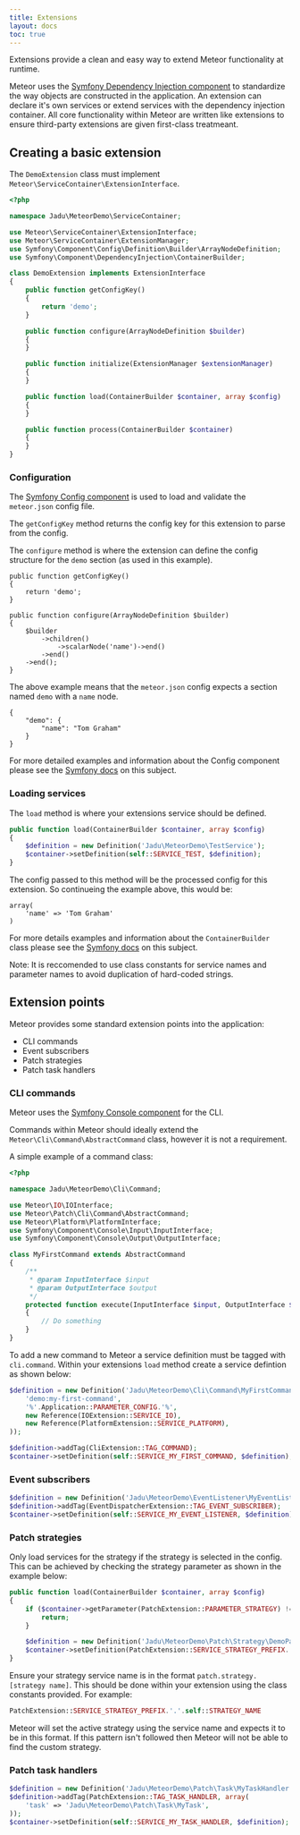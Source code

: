 ```yaml
---
title: Extensions
layout: docs
toc: true
---
```

Extensions provide a clean and easy way to extend Meteor functionality at runtime.

Meteor uses the [Symfony Dependency Injection component](http://symfony.com/doc/current/components/dependency_injection/introduction.html) to standardize the way objects are constructed in the application. An extension can
declare it's own services or extend services with the dependency injection container. All core functionality within Meteor are written like
extensions to ensure third-party extensions are given first-class treatmeant.

## Creating a basic extension

The `DemoExtension` class must implement `Meteor\ServiceContainer\ExtensionInterface`.

```php
<?php

namespace Jadu\MeteorDemo\ServiceContainer;

use Meteor\ServiceContainer\ExtensionInterface;
use Meteor\ServiceContainer\ExtensionManager;
use Symfony\Component\Config\Definition\Builder\ArrayNodeDefinition;
use Symfony\Component\DependencyInjection\ContainerBuilder;

class DemoExtension implements ExtensionInterface
{
    public function getConfigKey()
    {
        return 'demo';
    }

    public function configure(ArrayNodeDefinition $builder)
    {
    }

    public function initialize(ExtensionManager $extensionManager)
    {
    }

    public function load(ContainerBuilder $container, array $config)
    {
    }

    public function process(ContainerBuilder $container)
    {
    }
}
```

### Configuration

The [Symfony Config component](http://symfony.com/doc/current/components/config/introduction.html) is used to load and validate the `meteor.json` config file.

The `getConfigKey` method returns the config key for this extension to parse from the config.

The `configure` method is where the extension can define the config structure for the `demo` section (as used in this example).

```
public function getConfigKey()
{
    return 'demo';
}

public function configure(ArrayNodeDefinition $builder)
{
    $builder
        ->children()
            ->scalarNode('name')->end()
        ->end()
    ->end();
}
```

The above example means that the `meteor.json` config expects a section named `demo` with a `name` node.

```
{
    "demo": {
        "name": "Tom Graham"
    }
}
```

For more detailed examples and information about the Config component please see the [Symfony docs](http://symfony.com/doc/current/components/config/definition.html) on this subject.

### Loading services

The `load` method is where your extensions service should be defined.

```php
public function load(ContainerBuilder $container, array $config)
{
    $definition = new Definition('Jadu\MeteorDemo\TestService');
    $container->setDefinition(self::SERVICE_TEST, $definition);
}
```

The config passed to this method will be the processed config for this extension. So continueing the example above, this would be:

```
array(
    'name' => 'Tom Graham'
)
```

For more details examples and information about the `ContainerBuilder` class please see the [Symfony docs](http://symfony.com/doc/current/components/dependency_injection/introduction.html#basic-usage) on this subject.

Note: It is reccomended to use class constants for service names and parameter names to avoid duplication of hard-coded strings.

## Extension points

Meteor provides some standard extension points into the application:
* CLI commands
* Event subscribers
* Patch strategies
* Patch task handlers

### CLI commands

Meteor uses the [Symfony Console component](http://symfony.com/doc/current/components/console/introduction.html) for the CLI.

Commands within Meteor should ideally extend the `Meteor\Cli\Command\AbstractCommand` class, however it is not a requirement.

A simple example of a command class:

```php
<?php

namespace Jadu\MeteorDemo\Cli\Command;

use Meteor\IO\IOInterface;
use Meteor\Patch\Cli\Command\AbstractCommand;
use Meteor\Platform\PlatformInterface;
use Symfony\Component\Console\Input\InputInterface;
use Symfony\Component\Console\Output\OutputInterface;

class MyFirstCommand extends AbstractCommand
{
    /**
     * @param InputInterface $input
     * @param OutputInterface $output
     */
    protected function execute(InputInterface $input, OutputInterface $output)
    {
        // Do something
    }
}
```

To add a new command to Meteor a service definition must be tagged with `cli.command`.
Within your extensions `load` method create a service defintion as shown below:

```php
$definition = new Definition('Jadu\MeteorDemo\Cli\Command\MyFirstCommand', array(
    'demo:my-first-command',
    '%'.Application::PARAMETER_CONFIG.'%',
    new Reference(IOExtension::SERVICE_IO),
    new Reference(PlatformExtension::SERVICE_PLATFORM),
));

$definition->addTag(CliExtension::TAG_COMMAND);
$container->setDefinition(self::SERVICE_MY_FIRST_COMMAND, $definition);
```

### Event subscribers

```php
$definition = new Definition('Jadu\MeteorDemo\EventListener\MyEventListener');
$definition->addTag(EventDispatcherExtension::TAG_EVENT_SUBSCRIBER);
$container->setDefinition(self::SERVICE_MY_EVENT_LISTENER, $definition);
```

### Patch strategies

Only load services for the strategy if the strategy is selected in the config. This can be achieved by checking the strategy parameter as shown in the example below:

```php
public function load(ContainerBuilder $container, array $config)
{
    if ($container->getParameter(PatchExtension::PARAMETER_STRATEGY) !== self::STRATEGY_NAME) {
        return;
    }

    $definition = new Definition('Jadu\MeteorDemo\Patch\Strategy\DemoPatchStrategy');
    $container->setDefinition(PatchExtension::SERVICE_STRATEGY_PREFIX.'.'.self::STRATEGY_NAME, $definition);
}
```

Ensure your strategy service name is in the format `patch.strategy.[strategy name]`. This should be done within your extension using the class constants provided. For example:

```php
PatchExtension::SERVICE_STRATEGY_PREFIX.'.'.self::STRATEGY_NAME
```

Meteor will set the active strategy using the service name and expects it to be in this format. If this pattern isn't followed then Meteor will not be able to find the custom strategy.

### Patch task handlers

```php
$definition = new Definition('Jadu\MeteorDemo\Patch\Task\MyTaskHandler');
$definition->addTag(PatchExtension::TAG_TASK_HANDLER, array(
    'task' => 'Jadu\MeteorDemo\Patch\Task\MyTask',
));
$container->setDefinition(self::SERVICE_MY_TASK_HANDLER, $definition);
```
